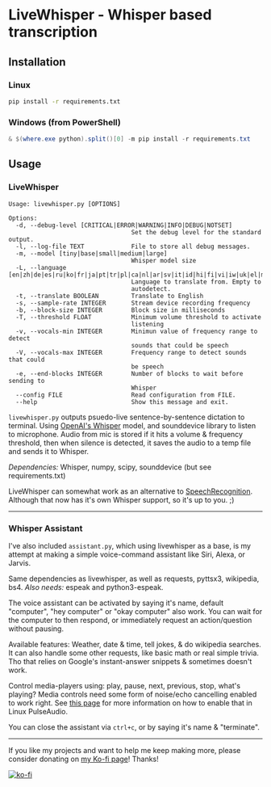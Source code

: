 # LiveWhisper - Whisper based transcription

## Installation

### Linux

  ```bash
pip install -r requirements.txt
```

### Windows (from PowerShell)

  ```powershell
& $(where.exe python).split()[0] -m pip install -r requirements.txt
```

## Usage
### LiveWhisper

```
Usage: livewhisper.py [OPTIONS]

Options:
  -d, --debug-level [CRITICAL|ERROR|WARNING|INFO|DEBUG|NOTSET]
                                  Set the debug level for the standard output.
  -l, --log-file TEXT             File to store all debug messages.
  -m, --model [tiny|base|small|medium|large]
                                  Whisper model size
  -L, --language [en|zh|de|es|ru|ko|fr|ja|pt|tr|pl|ca|nl|ar|sv|it|id|hi|fi|vi|iw|uk|el|ms|cs|ro|da|hu|ta|no|th|ur|hr|bg|lt|la|mi|ml|cy|sk|te|fa|lv|bn|sr|az|sl|kn|et|mk|br|eu|is|hy|ne|mn|bs|kk|sq|sw|gl|mr|pa|si|km|sn|yo|so|af|oc|ka|be|tg|sd|gu|am|yi|lo|uz|fo|ht|ps|tk|nn|mt|sa|lb|my|bo|tl|mg|as|tt|haw|ln|ha|ba|jw|su]
                                  Language to translate from. Empty to
                                  autodetect.
  -t, --translate BOOLEAN         Translate to English
  -s, --sample-rate INTEGER       Stream device recording frequency
  -b, --block-size INTEGER        Block size in milliseconds
  -T, --threshold FLOAT           Minimum volume threshold to activate
                                  listening
  -v, --vocals-min INTEGER        Minimun value of frequency range to detect
                                  sounds that could be speech
  -V, --vocals-max INTEGER        Frequency range to detect sounds that could
                                  be speech
  -e, --end-blocks INTEGER        Number of blocks to wait before sending to
                                  Whisper
  --config FILE                   Read configuration from FILE.
  --help                          Show this message and exit.
```

`livewhisper.py` outputs psuedo-live sentence-by-sentence dictation to terminal.
Using [OpenAI's Whisper](https://github.com/openai/whisper) model, and sounddevice library to listen to microphone.
Audio from mic is stored if it hits a volume & frequency threshold, then when
silence is detected, it saves the audio to a temp file and sends it to Whisper.

*Dependencies:* Whisper, numpy, scipy, sounddevice (but see requirements.txt)

LiveWhisper can somewhat work as an alternative to [SpeechRecognition](https://github.com/Uberi/speech_recognition).
Although that now has it's own Whisper support, so it's up to you. ;)

---

### Whisper Assistant

I've also included `assistant.py`, which using livewhisper as a base, is my
attempt at making a simple voice-command assistant like Siri, Alexa, or Jarvis.

Same dependencies as livewhisper, as well as requests, pyttsx3, wikipedia, bs4.
*Also needs:* espeak and python3-espeak.

The voice assistant can be activated by saying it's name, default "computer",
"hey computer" or "okay computer" also work. You can wait for the computer to
then respond, or immediately request an action/question without pausing.

Available features: Weather, date & time, tell jokes, & do wikipedia searches.
It can also handle some other requests, like basic math or real simple trivia.
Tho that relies on Google's instant-answer snippets & sometimes doesn't work.

Control media-players using: play, pause, next, previous, stop, what's playing?
Media controls need some form of noise/echo cancelling enabled to work right.
See [this page](https://www.linuxuprising.com/2020/09/how-to-enable-echo-noise-cancellation.html) for more information on how to enable that in Linux PulseAudio.

You can close the assistant via `ctrl+c`, or by saying it's name & "terminate".

---

If you like my projects and want to help me keep making more,
please consider donating on [my Ko-fi page](https://ko-fi.com/nik85)! Thanks!

[![ko-fi](https://ko-fi.com/img/githubbutton_sm.svg)](https://ko-fi.com/F1F4GRRWB)
